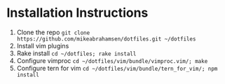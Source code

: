 # Installation Instructions
1. Clone the repo `git clone https://github.com/mikeabrahamsen/dotfiles.git ~/dotfiles`
2. Install vim plugins
3. Rake install `cd ~/dotfiles; rake install`
4. Configure vimproc `cd ~/dotfiles/vim/bundle/vimproc.vim/; make`
5. Configure tern for vim `cd ~/dotfiles/vim/bundle/tern_for_vim/; npm install`
